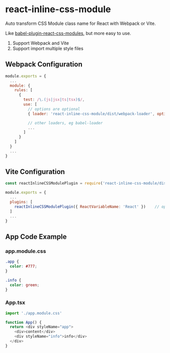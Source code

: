# react-inline-css-module

Auto transform CSS Module class name for React with Webpack or Vite.

Like [babel-plugin-react-css-modules](https://github.com/gajus/babel-plugin-react-css-modules), but more easy to use.

1. Support Webpack and Vite
2. Support import multiple style files

## Webpack Configuration
```javascript
module.exports = {
  ...
  module: {
    rules: [
      {
        test: /\.(js|jsx|ts|tsx)$/,
        use: [
          // options are optional
          { loader: 'react-inline-css-module/dist/webpack-loader', options: { ReactVariableName: 'React' } },

          // other loaders, eg babel-loader
          ...
        ]
      }
    ]
  }
  ...
}
```

## Vite Configuration
```javascript
const reactInlineCSSModulePlugin = require('react-inline-css-module/dist/vite-plugin').default

module.exports = {
  ...
  plugins: [
    reactInlineCSSModulePlugin({ ReactVariableName: 'React' })    // options are optional
  ]
  ...
}
```


## App Code Example

### app.module.css
```css
.app {
  color: #777;
}

.info {
  color: green;
}
```

### App.tsx
```js
import './app.module.css'

function App() {
  return <div styleName="app">
    <div>content</div>
    <div styleName="info">info</div>
  </div>
}
```
